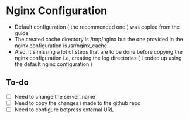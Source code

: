 # Nginx Configuration
- Default configuration ( the recommended one ) was copied from the guide
- The created cache directory is /tmp/nginx but the one provided in the nginx configuration is /sr/nginx_cache
- Also, it's missing a lot of steps that are to be done before copying the nginx configuration i.e, creating the log directories ( I ended up using the default nginx configuration )

## To-do
- [ ] Need to change the server_name
- [ ] Need to copy the changes i made to the github repo
- [ ] Need to configure botpress external URL
